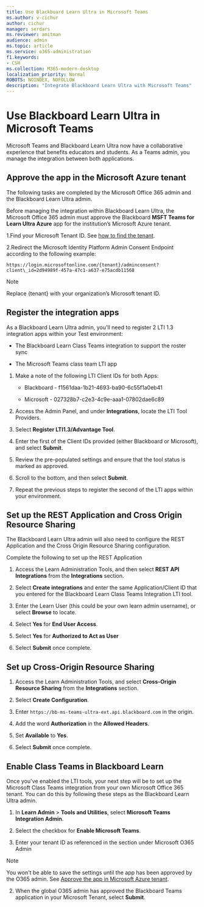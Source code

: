 ```yaml
---
title: Use Blackboard Learn Ultra in Microsoft Teams
ms.author: v-cichur
author: cichur
manager: serdars
ms.reviewer: amitman 
audience: admin
ms.topic: article
ms.service: o365-administration
f1.keywords:
- CSH
ms.collection: M365-modern-desktop
localization_priority: Normal
ROBOTS: NOINDEX, NOFOLLOW
description: "Integrate Blackboard Learn Ultra with Microsoft Teams"
---
```



# Use Blackboard Learn Ultra in Microsoft Teams

Microsoft Teams and Blackboard Learn Ultra now have a collaborative experience that benefits educators and students. As a Teams admin, you manage the integration between both applications.

## Approve the app in the Microsoft Azure tenant

The following tasks are completed by the Microsoft Office 365 admin and the Blackboard Learn Ultra admin.

Before managing the integration within Blackboard Learn Ultra, the Microsoft Office 365 admin must approve the Blackboard **MSFT Teams for Learn Ultra Azure** app for the institution’s Microsoft Azure tenant.

1.Find your Microsoft Tenant ID. See [how to find the tenant](https://docs.microsoft.com/azure/active-directory/fundamentals/active-directory-how-to-find-tenant).

2.Redirect the Microsoft Identity Platform Admin Consent Endpoint according to the following example:

   `https://login.microsoftonline.com/{tenant}/adminconsent?client\_id=2d94989f-457a-47c1-a637-e75acdb11568`

   > [!NOTE]
   > Replace {tenant} with your organization’s Microsoft tenant ID.

## Register the integration apps

As a Blackboard Learn Ultra admin, you'll need to register 2 LTI 1.3 integration apps within your Test environment:

- The Blackboard Learn Class Teams integration to support the roster sync

- The Microsoft Teams class team LTI app

1. Make a note of the following LTI Client IDs for both Apps:

    - Blackboard - f1561daa-1b21-4693-ba90-6c55f1a0eb41

    - Microsoft - 027328b7-c2e3-4c9e-aaa1-07802dae6c89

2. Access the Admin Panel, and under **Integrations**, locate the LTI Tool Providers.

3. Select **Register LTI1.3/Advantage Tool**.

4. Enter the first of the Client IDs provided (either Blackboard or Microsoft), and select **Submit**.

5. Review the pre-populated settings and ensure that the tool status is marked as approved.

6. Scroll to the bottom, and then select **Submit**.

7. Repeat the previous steps to register the second of the LTI apps within your environment.

## Set up the REST Application and Cross Origin Resource Sharing

The Blackboard Learn Ultra admin will also need to configure the REST Application and the Cross Origin Resource Sharing configuration.

Complete the following to set up the REST Application

1. Access the Learn Administration Tools, and then select **REST API Integrations** from the **Integrations** section.

2. Select **Create integrations** and enter the same Application/Client ID that you entered for the Blackboard Learn Class Teams Integration LTI tool.

3. Enter the Learn User (this could be your own learn admin username), or select **Browse** to locate.

4. Select **Yes** for **End User Access**.

5. Select **Yes** for **Authorized to Act as User**

6. Select **Submit** once complete.

## Set up Cross-Origin Resource Sharing

1. Access the Learn Administration Tools, and select **Cross-Origin Resource Sharing** from the **Integrations** section.

2. Select **Create Configuration**.

1. Enter `https://bb-ms-teams-ultra-ext.api.blackboard.com` in the origin.

3. Add the word **Authorization** in the **Allowed Headers**.

4. Set **Available** to **Yes**.

5. Select **Submit** once complete.

## Enable Class Teams in Blackboard Learn

Once you've enabled the LTI tools, your next step will be to set up the Microsoft Class Teams integration from your own Microsoft Office 365 tenant. You can do this by following these steps as the Blackboard Learn Ultra admin.

1. In **Learn Admin** > **Tools and Utilities**, select **Microsoft Teams Integration Admin**.

1. Select the checkbox for **Enable Microsoft Teams**.

1. Enter your tenant ID as referenced in the section under Microsoft O365 Admin

 > [!NOTE]
 > You won't be able to save the settings until the app has been approved by the O365 admin. See [Approve the app in Microsoft Azure tenant](#approve-the-app-in-the-microsoft-azure-tenant).

2. When the global O365 admin has approved the Blackboard Teams application in your Microsoft Tenant, select **Submit**.
